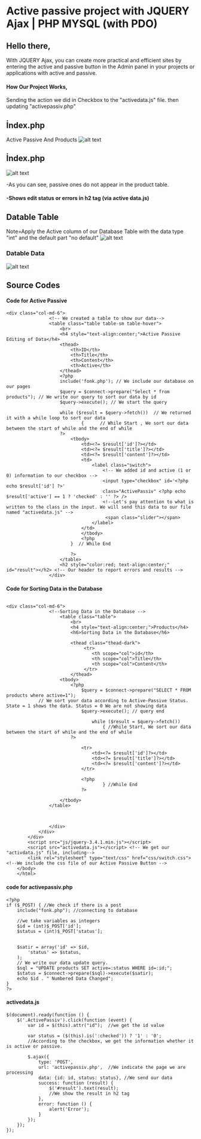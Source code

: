 # Active passive project with JQUERY Ajax | PHP MYSQL (with PDO)

## Hello there,
With JQUERY Ajax, you can create more practical and efficient sites by entering the active and passive button in the Admin panel in your projects or applications with active and passive.

#### How Our Project Works,
Sending the action we did in Checkbox to the "activedata.js" file. then updating "activepassiv.php"

## İndex.php 
Active Passive And Products
![alt text](https://github.com/FRTYZ/Active-passive-project-with-JQUERY-Ajax---PHP-MYSQL--with-PDO-/blob/main/img/ss/home.png?raw=true)
 
## İndex.php 
![alt text](https://github.com/FRTYZ/Active-passive-project-with-JQUERY-Ajax---PHP-MYSQL--with-PDO-/blob/main/img/ss/home-edit.png?raw=true)

-As you can see, passive ones do not appear in the product table.
#### -Shows edit status or errors in h2 tag (via active data.js) 

## Datable Table
Note=Apply the Active column of our Database Table with the data type "int" and the default part "no default" 
![alt text](https://github.com/FRTYZ/Active-passive-project-with-JQUERY-Ajax---PHP-MYSQL--with-PDO-/blob/main/img/ss/database-table.png?raw=true)

### Datable Data
![alt text](https://github.com/FRTYZ/Active-passive-project-with-JQUERY-Ajax---PHP-MYSQL--with-PDO-/blob/main/img/ss/database-table-data.png?raw=true)

## Source Codes

#### Code for Active Passive

```
<div class="col-md-6">
                <!-- We created a table to show our data-->
                <table class="table table-sm table-hover">
                    <br>
                    <h4 style="text-align:center;">Active Passive Editing of Data</h4>
                    <thead>
                        <th>ID</th>
                        <th>Title</th>
                        <th>Content</th>
                        <th>Active</th>                       
                    </thead>
                    <?php
                    include('fonk.php'); // We include our database on our pages
                    $query = $connect->prepare("Select * from products"); // We write our query to sort our data by id
                    $query->execute(); // We start the query

                    while ($result = $query->fetch())  // We returned it with a while loop to sort our data
                            {      // While Start , We sort our data between the start of while and the end of while
                    ?>
                        <tbody>
                            <td><?= $result['id']?></td>
                            <td><?= $result['title']?></td>
                            <td><?= $result['content']?></td>
                            <td>
                                <label class="switch">
                                    <!-- We added id and active (1 or 0) information to our checkbox -->
                                    <input type="checkbox" id='<?php echo $result['id'] ?>'
                                    class="ActivePassiv" <?php echo $result['active'] == 1 ? 'checked' : '' ?> />  
                                    <!--Let's pay attention to what is written to the class in the input. We will send this data to our file named "activedata.js" -->
                                     <span class="slider"></span>
                                </label>
                            </td>                            
                            </tbody>
                            <?php
                        }  // While End

                        ?>
                    </table>
                    <h2 style="color:red; text-align:center;" id="result"></h2> <!-- Our header to report errors and results -->
                </div>
```

#### Code for Sorting Data in the Database 

```

<div class="col-md-6">
                <!--Sorting Data in the Database -->
                    <table class="table">
                        <br>
                        <h4 style="text-align:center;">Products</h4>
                        <h6>Sorting Data in the Database</h6>

                        <thead class="thead-dark">
                             <tr>
                                <th scope="col">id</th>
                                <th scope="col">Title</th>
                                <th scope="col">Content</th>                                
                             </tr>
                        </thead>
                    <tbody>
                        <?php
                            $query = $connect->prepare("SELECT * FROM products where active=1"); 
            // We sort your data according to Active-Passive Status. State = 1 shows the data. Status = 0 We are not showing data
                            $query->execute(); // query end

                                while ($result = $query->fetch()) 
                                    { //While Start, We sort our data between the start of while and the end of while
                        ?>

                            <tr>
                                <td><?= $result['id']?></td>
                                <td><?= $result['title']?></td>
                                <td><?= $result['content']?></td>  
                            </tr>

                            <?php
                                    } //While End
                            ?>
                        
                    </tbody>
                </table>
                    


                </div>
            </div>
        </div>
        <script src="js/jquery-3.4.1.min.js"></script>
        <script src="activedata.js"></script> <!-- We get our "activdata.js" file, including-->
        <link rel="stylesheet" type="text/css" href="css/switch.css"> <!--We include the css file of our Active Passive Button -->
    </body>
    </html>
```

#### code for activepassiv.php 

```
<?php
if ($_POST) { //We check if there is a post
    include("fonk.php"); //connecting to database

    //we take variables as integers
    $id = (int)$_POST['id'];
    $status = (int)$_POST['status'];


    $satir = array('id' => $id,
        'status' => $status,
    );
    // We write our data update query.
    $sql = "UPDATE products SET active=:status WHERE id=:id;";
    $status = $connect->prepare($sql)->execute($satir);    
    echo $id . " Numbered Data Changed";
}
?>
```

#### activedata.js

```
$(document).ready(function () {
    $('.ActivePassiv').click(function (event) {
        var id = $(this).attr("id");  //we get the id value

        var status = ($(this).is(':checked')) ? '1' : '0';
        //According to the checkbox, we get the information whether it is active or passive.

        $.ajax({
            type: 'POST',
            url: 'activepassiv.php',  //We indicate the page we are processing
            data: {id: id, status: status}, //We send our data
            success: function (result) {
                $('#result').text(result);
                //We show the result in h2 tag
            },
            error: function () {
                alert('Error');
            }
        });
    });
});
```
